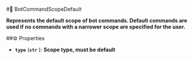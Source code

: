 #🔮 BotCommandScopeDefault

**Represents the default scope of bot commands. Default commands are used if no commands with a narrower scope are specified for the user.**

##⚙️ Properties

- **`type`** (**`str`** ): **Scope type, must be default**
